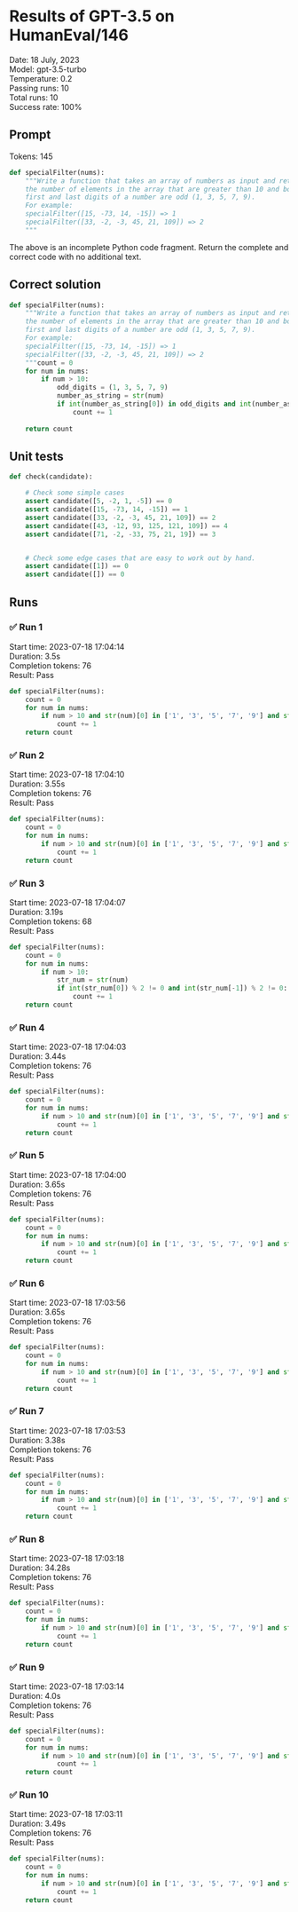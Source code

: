 # Results of GPT-3.5 on HumanEval/146
Date: 18 July, 2023<br />
Model: gpt-3.5-turbo<br />
Temperature: 0.2<br />
Passing runs: 10<br />
Total runs: 10<br />
Success rate: 100%
## Prompt
Tokens: 145
```python
def specialFilter(nums):
    """Write a function that takes an array of numbers as input and returns 
    the number of elements in the array that are greater than 10 and both 
    first and last digits of a number are odd (1, 3, 5, 7, 9).
    For example:
    specialFilter([15, -73, 14, -15]) => 1 
    specialFilter([33, -2, -3, 45, 21, 109]) => 2
    """
```
The above is an incomplete Python code fragment. Return the complete and correct code with no additional text.
## Correct solution
```python
def specialFilter(nums):
    """Write a function that takes an array of numbers as input and returns 
    the number of elements in the array that are greater than 10 and both 
    first and last digits of a number are odd (1, 3, 5, 7, 9).
    For example:
    specialFilter([15, -73, 14, -15]) => 1 
    specialFilter([33, -2, -3, 45, 21, 109]) => 2
    """count = 0
    for num in nums:
        if num > 10:
            odd_digits = (1, 3, 5, 7, 9)
            number_as_string = str(num)
            if int(number_as_string[0]) in odd_digits and int(number_as_string[-1]) in odd_digits:
                count += 1
        
    return count
```
## Unit tests
```python
def check(candidate):

    # Check some simple cases
    assert candidate([5, -2, 1, -5]) == 0  
    assert candidate([15, -73, 14, -15]) == 1
    assert candidate([33, -2, -3, 45, 21, 109]) == 2
    assert candidate([43, -12, 93, 125, 121, 109]) == 4
    assert candidate([71, -2, -33, 75, 21, 19]) == 3


    # Check some edge cases that are easy to work out by hand.
    assert candidate([1]) == 0              
    assert candidate([]) == 0
```
## Runs
### ✅ Run 1
Start time: 2023-07-18 17:04:14<br />
Duration: 3.5s<br />
Completion tokens: 76<br />
Result: Pass
```python
def specialFilter(nums):
    count = 0
    for num in nums:
        if num > 10 and str(num)[0] in ['1', '3', '5', '7', '9'] and str(num)[-1] in ['1', '3', '5', '7', '9']:
            count += 1
    return count
```
### ✅ Run 2
Start time: 2023-07-18 17:04:10<br />
Duration: 3.55s<br />
Completion tokens: 76<br />
Result: Pass
```python
def specialFilter(nums):
    count = 0
    for num in nums:
        if num > 10 and str(num)[0] in ['1', '3', '5', '7', '9'] and str(num)[-1] in ['1', '3', '5', '7', '9']:
            count += 1
    return count
```
### ✅ Run 3
Start time: 2023-07-18 17:04:07<br />
Duration: 3.19s<br />
Completion tokens: 68<br />
Result: Pass
```python
def specialFilter(nums):
    count = 0
    for num in nums:
        if num > 10:
            str_num = str(num)
            if int(str_num[0]) % 2 != 0 and int(str_num[-1]) % 2 != 0:
                count += 1
    return count
```
### ✅ Run 4
Start time: 2023-07-18 17:04:03<br />
Duration: 3.44s<br />
Completion tokens: 76<br />
Result: Pass
```python
def specialFilter(nums):
    count = 0
    for num in nums:
        if num > 10 and str(num)[0] in ['1', '3', '5', '7', '9'] and str(num)[-1] in ['1', '3', '5', '7', '9']:
            count += 1
    return count
```
### ✅ Run 5
Start time: 2023-07-18 17:04:00<br />
Duration: 3.65s<br />
Completion tokens: 76<br />
Result: Pass
```python
def specialFilter(nums):
    count = 0
    for num in nums:
        if num > 10 and str(num)[0] in ['1', '3', '5', '7', '9'] and str(num)[-1] in ['1', '3', '5', '7', '9']:
            count += 1
    return count
```
### ✅ Run 6
Start time: 2023-07-18 17:03:56<br />
Duration: 3.65s<br />
Completion tokens: 76<br />
Result: Pass
```python
def specialFilter(nums):
    count = 0
    for num in nums:
        if num > 10 and str(num)[0] in ['1', '3', '5', '7', '9'] and str(num)[-1] in ['1', '3', '5', '7', '9']:
            count += 1
    return count
```
### ✅ Run 7
Start time: 2023-07-18 17:03:53<br />
Duration: 3.38s<br />
Completion tokens: 76<br />
Result: Pass
```python
def specialFilter(nums):
    count = 0
    for num in nums:
        if num > 10 and str(num)[0] in ['1', '3', '5', '7', '9'] and str(num)[-1] in ['1', '3', '5', '7', '9']:
            count += 1
    return count
```
### ✅ Run 8
Start time: 2023-07-18 17:03:18<br />
Duration: 34.28s<br />
Completion tokens: 76<br />
Result: Pass
```python
def specialFilter(nums):
    count = 0
    for num in nums:
        if num > 10 and str(num)[0] in ['1', '3', '5', '7', '9'] and str(num)[-1] in ['1', '3', '5', '7', '9']:
            count += 1
    return count
```
### ✅ Run 9
Start time: 2023-07-18 17:03:14<br />
Duration: 4.0s<br />
Completion tokens: 76<br />
Result: Pass
```python
def specialFilter(nums):
    count = 0
    for num in nums:
        if num > 10 and str(num)[0] in ['1', '3', '5', '7', '9'] and str(num)[-1] in ['1', '3', '5', '7', '9']:
            count += 1
    return count
```
### ✅ Run 10
Start time: 2023-07-18 17:03:11<br />
Duration: 3.49s<br />
Completion tokens: 76<br />
Result: Pass
```python
def specialFilter(nums):
    count = 0
    for num in nums:
        if num > 10 and str(num)[0] in ['1', '3', '5', '7', '9'] and str(num)[-1] in ['1', '3', '5', '7', '9']:
            count += 1
    return count
```
